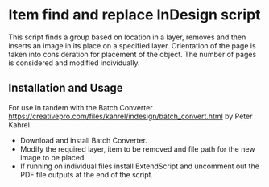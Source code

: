 # Item find and replace InDesign script

This script finds a group based on location in a layer, removes and then inserts an image in its place on a specified layer. Orientation of the page is taken into consideration for placement of the object. The number of pages is considered and modified individually. 


## Installation and Usage

For use in tandem with the Batch Converter https://creativepro.com/files/kahrel/indesign/batch_convert.html by Peter Kahrel. 

- Download and install Batch Converter.
- Modify the required layer, item to be removed and file path for the new image to be placed. 
- If running on individual files install ExtendScript and uncomment out the PDF file outputs at the end of the script. 

